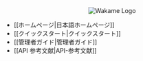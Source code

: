 <div align="center">
<img src="http://axsh.github.io/wiki/img/wakame-logo-140.png" alt="Wakame Logo" />
</div>
  
- [[ホームページ|日本語ホームページ]]   
- [[クイックスタート|クイックスタート]]   
- [[管理者ガイド|管理者ガイド]]   
- [[API 参考文献|API-参考文献]]   
